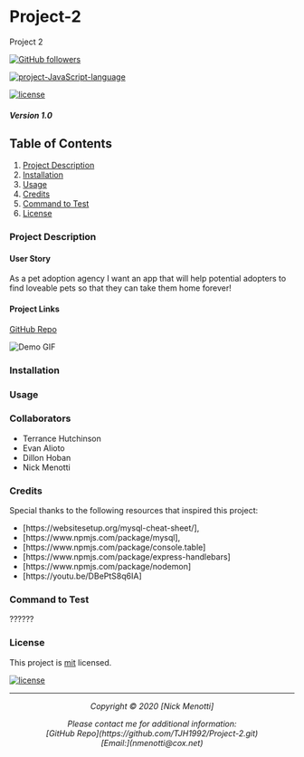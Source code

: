 # Project-2
Project 2

[![GitHub followers](https://img.shields.io/github/followers/Nmenotti20?label=Follow&style=social)](https://github.com/TJH1992/Project-2.git)

[![project-JavaScript-language](https://img.shields.io/static/v1?label=javascript&message=100%&color=yellow)](https://github.com/TJH1992/Project-2.git)

[![license](https://img.shields.io/badge/License-mit-brightgreen.svg)](https://choosealicense.com/licenses/mit/)

##### Version 1.0

## Table of Contents

1. [Project Description](#Description)
2. [Installation](#Installation)
3. [Usage](#Usage)
4. [Credits](#Credits)
5. [Command to Test](#Test)
6. [License](#License)

### Project Description



#### User Story

As a pet adoption agency
I want an app that will help potential adopters to find loveable pets
so that they can take them home forever!

#### Project Links

[GitHub Repo](https://github.com/TJH1992/Project-2.git)<br>

![Demo GIF]()<br>

### Installation



### Usage



### Collaborators

<ul>
<li> Terrance Hutchinson </li>
<li>Evan Alioto</li>
<li>Dillon Hoban</li>
<li>Nick Menotti</li>
</ul>

### Credits

Special thanks to the following resources that inspired this project:

<ul>
<li> [https://websitesetup.org/mysql-cheat-sheet/]<https://websitesetup.org/mysql-cheat-sheet/>, </li>
<li> [https://www.npmjs.com/package/mysql]<https://www.npmjs.com/package/mysql>, </li>
<li> [https://www.npmjs.com/package/console.table]<https://www.npmjs.com/package/console.table> </li>
<li> [https://www.npmjs.com/package/express-handlebars]<https://www.npmjs.com/package/express-handlebars> </li>
<li> [https://www.npmjs.com/package/nodemon]<https://www.npmjs.com/package/nodemon> </li>
<li> [https://youtu.be/DBePtS8q6IA]<https://youtu.be/DBePtS8q6IA></li>

</ul>

### Command to Test

??????

### License

This project is [mit](https://choosealicense.com/licenses/mit) licensed.<br>

[![license](https://img.shields.io/badge/License-mit-brightgreen.svg)](https://choosealicense.com/licenses/mit/)

<hr>
<p align='center'><i>
Copyright © 2020 [Nick Menotti]<br>

<p align='center'><i>
Please contact me for additional information:<br>
[GitHub Repo](https://github.com/TJH1992/Project-2.git)<br>
[Email:](nmenotti@cox.net)</i></p>